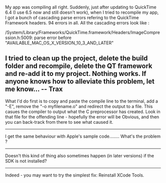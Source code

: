 My app was compiling all right. Suddenly, just after updating to QuickTime 6.4 (I use 6.5 now and still doesn't work), when I tried to recompile my app, I got a bunch of cascading parse errors refering to the QuickTime Framework headers. 94 errors in all. All the cascading errors look like :
    
/System/Library/Frameworks/QuickTime.framework/Headers/ImageCompression.h:5009:
parse error before "AVAILABLE_MAC_OS_X_VERSION_10_3_AND_LATER"


I tried to clean up the project, delete the build folder and recompile, delete the QT framework and re-add it to my project. Nothing works. If anyone knows how to alleviate this problem, let me know... -- Trax
----

What I'd do first is to copy and paste the compile line to the terminal, add a "-E", remove the "-o myfilename.o" and redirect the output to a file.  This casues the compiler to output what the C preprocessor has created.  Look in that file for the offending line - hopefully the error will be Obvious, and then you can back-track from there to see what caused it.

----

I get the same behaviour with Apple's sample code........ What's the problem ?

----

Doesn't this kind of thing also sometimes happen (in later versions) if the SDK is not installed?

----
Indeed - you may want to try the simplest fix: Reinstall XCode Tools.
